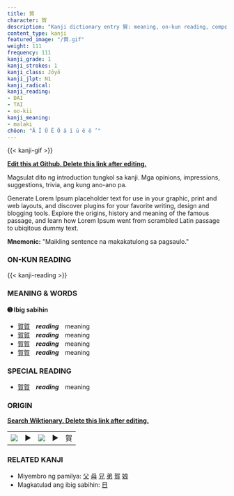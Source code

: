 ```yaml
---
title: 賀
character: 賀
description: "Kanji dictionary entry 賀: meaning, on-kun reading, compounds, origin, related kanji"
content_type: kanji
featured_image: "/賀.gif"
weight: 111
frequency: 111
kanji_grade: 1
kanji_strokes: 1
kanji_class: Jōyō
kanji_jlpt: N1
kanji_radical: 
kanji_reading: 
- DAI
- TAI
- oo-kii
kanji_meaning:
- malaki
chōon: "Ā Ī Ū Ē Ō ā ī ū ē ō ’"
---
```

[//]: # (Don't edit the line below. Kanji animated GIF code is automatically generated.)
{{< kanji-gif >}}

[//]: # (Edit below this line.)

**[Edit this at Github. Delete this link after editing.](https://github.com/tim0g/tim/tree/main/content/kanji/賀/index.md)**

Magsulat dito ng introduction tungkol sa kanji. Mga opinions, impressions, suggestions, trivia, ang kung ano-ano pa.

Generate Lorem Ipsum placeholder text for use in your graphic, print and web layouts, and discover plugins for your favorite writing, design and blogging tools. Explore the origins, history and meaning of the famous passage, and learn how Lorem Ipsum went from scrambled Latin passage to ubiqitous dummy text.
 
**Mnemonic:** "Maikling sentence na makakatulong sa pagsaulo."

### ON-KUN READING

[//]: # (Don't edit the line below. ON-KUN READING code is automatically generated.)
{{< kanji-reading >}}

### MEANING & WORDS

#### ➊ **Ibig sabihin**
  - [賀](../賀)[賀](../賀)　***reading***　meaning
  - [賀](../賀)[賀](../賀)　***reading***　meaning
  - [賀](../賀)[賀](../賀)　***reading***　meaning
  - [賀](../賀)[賀](../賀)　***reading***　meaning

### SPECIAL READING
  - [賀](../賀)[賀](../賀)　***reading***　meaning

### ORIGIN

**[Search Wiktionary. Delete this link after editing.](https://wiktionary.org/wiki/賀)**
<table class="kanji-table"><tr><td>
<img src="60px-賀-bronze.svg.png">
</td><td>▶</td><td>
<img src="60px-賀-oracle.svg.png">
</td><td>▶</td>
<td class="kanji-origin">賀</td>
</tr></table>

### RELATED KANJI
- Miyembro ng pamilya: [父](../父) [母](../母) [兄](../兄) [弟](../弟) [賀](../賀) [娘](../娘)
- Magkatulad ang ibig sabihin: [日](../日)
